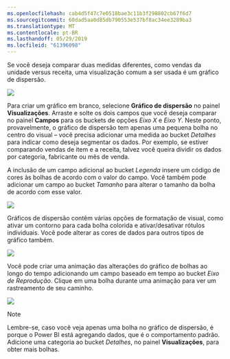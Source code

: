 ```yaml
---
ms.openlocfilehash: cab4d5f47c7e0518bae3c11b3f298802cb67f6d7
ms.sourcegitcommit: 60dad5aa0d85db790553e537bf8ac34ee3289ba3
ms.translationtype: MT
ms.contentlocale: pt-BR
ms.lasthandoff: 05/29/2019
ms.locfileid: "61396098"
---
```

Se você deseja comparar duas medidas diferentes, como vendas da unidade versus receita, uma visualização comum a ser usada é um gráfico de dispersão.

![](media/3-7-create-scatter-charts/3-7_1.png)

Para criar um gráfico em branco, selecione **Gráfico de dispersão** no painel **Visualizações**. Arraste e solte os dois campos que você deseja comparar no painel **Campos** para os buckets de opções *Eixo X* e *Eixo Y*. Neste ponto, provavelmente, o gráfico de dispersão tem apenas uma pequena bolha no centro do visual – você precisa adicionar uma medida ao bucket *Detalhes* para indicar como deseja segmentar os dados. Por exemplo, se estiver comparando vendas de item e a receita, talvez você queira dividir os dados por categoria, fabricante ou mês de venda.

A inclusão de um campo adicional ao bucket *Legenda* insere um código de cores às bolhas de acordo com o valor do campo. Você também pode adicionar um campo ao bucket *Tamanho* para alterar o tamanho da bolha de acordo com esse valor.

![](media/3-7-create-scatter-charts/3-7_2.png)

Gráficos de dispersão contêm várias opções de formatação de visual, como ativar um contorno para cada bolha colorida e ativar/desativar rótulos individuais. Você pode alterar as cores de dados para outros tipos de gráfico também.

![](media/3-7-create-scatter-charts/3-7_3.png)

Você pode criar uma animação das alterações do gráfico de bolhas ao longo do tempo adicionando um campo baseado em tempo ao bucket *Eixo de Reprodução*. Clique em uma bolha durante uma animação para ver um rastreamento de seu caminho.

![](media/3-7-create-scatter-charts/3-7_4.png)

>[!NOTE]
>Lembre-se, caso você veja apenas uma bolha no gráfico de dispersão, é porque o Power BI está agregando dados, que é o comportamento padrão. Adicione uma categoria ao bucket *Detalhes*, no painel **Visualizações**, para obter mais bolhas.
> 
> 

